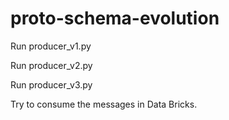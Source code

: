 # proto-schema-evolution

Run producer_v1.py

Run producer_v2.py

Run producer_v3.py

Try to consume the messages in Data Bricks.
